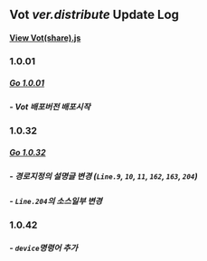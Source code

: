 ## **Vot ***ver.distribute*** Update Log**

#### <a href = "vot(share).js">View Vot(share).js</a>

### 1.0.01 
##### ***[Go 1.0.01](https://github.com/nolbo/kakaobot-vot/tree/08e4258372d41cd9bf72790f95f5c6e267755dc5)***

##### - Vot 배포버전 배포시작



### 1.0.32
##### ***[Go 1.0.32](https://github.com/nolbo/kakaobot-vot/tree/792f620b06a8b8cac4d493c0ce6a555592991a9d)***

##### - 경로지정의 설명글 변경 (```Line.9```, ```10```, ```11```, ```162```, ```163```, ```204```)

##### - ```Line.204```의 소스일부 변경



### 1.0.42

##### - ```device```명령어 추가

